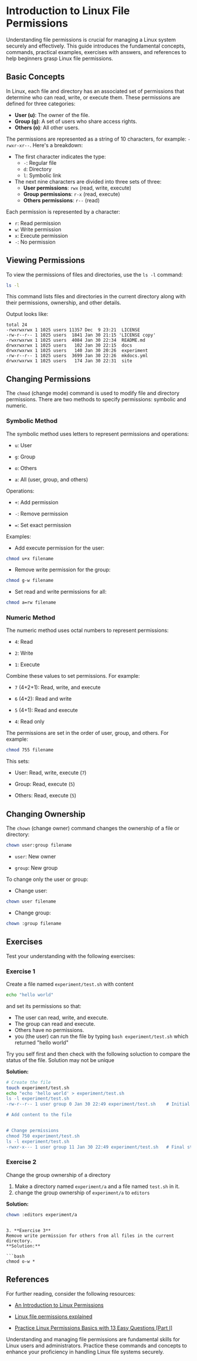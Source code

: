 # Introduction to Linux File Permissions

Understanding file permissions is crucial for managing a Linux system securely and effectively. This guide introduces the fundamental concepts, commands, practical examples, exercises with answers, and references to help beginners grasp Linux file permissions.

## Basic Concepts

In Linux, each file and directory has an associated set of permissions that determine who can read, write, or execute them. These permissions are defined for three categories:

- **User (u)**: The owner of the file.
- **Group (g)**: A set of users who share access rights.
- **Others (o)**: All other users.

The permissions are represented as a string of 10 characters, for example: `-rwxr-xr--`. Here's a breakdown:

- The first character indicates the type:
  - `-`: Regular file
  - `d`: Directory
  - `l`: Symbolic link
- The next nine characters are divided into three sets of three:
  - **User permissions**: `rwx` (read, write, execute)
  - **Group permissions**: `r-x` (read, execute)
  - **Others permissions**: `r--` (read)

Each permission is represented by a character:
- `r`: Read permission
- `w`: Write permission
- `x`: Execute permission
- `-`: No permission

## Viewing Permissions

To view the permissions of files and directories, use the `ls -l` command:

```bash
ls -l
```
This command lists files and directories in the current directory along with their permissions, ownership, and other details.

Output looks like:

```
total 24
-rwxrwxrwx 1 1025 users 11357 Dec  9 23:21  LICENSE
-rw-r--r-- 1 1025 users  1841 Jan 30 21:15 'LICENSE copy'
-rwxrwxrwx 1 1025 users  4084 Jan 30 22:34  README.md
drwxrwxrwx 1 1025 users   102 Jan 30 22:15  docs
drwxrwxrwx 1 1025 users   140 Jan 30 20:26  experiment
-rw-r--r-- 1 1025 users  3699 Jan 30 22:26  mkdocs.yml
drwxrwxrwx 1 1025 users   174 Jan 30 22:31  site
```


## Changing Permissions
The `chmod` (change mode) command is used to modify file and directory permissions. There are two methods to specify permissions: symbolic and numeric.
### Symbolic Method

The symbolic method uses letters to represent permissions and operations:

- `u`: User

- `g`: Group

- `o`: Others

- `a`: All (user, group, and others)

Operations:

- `+`: Add permission

- `-`: Remove permission

- `=`: Set exact permission

Examples:

- Add execute permission for the user:


```bash
chmod u+x filename
```

- Remove write permission for the group:


```bash
chmod g-w filename
```

- Set read and write permissions for all:


```bash
chmod a=rw filename
```

### Numeric Method

The numeric method uses octal numbers to represent permissions:

- `4`: Read

- `2`: Write

- `1`: Execute

Combine these values to set permissions. For example:

- `7` (4+2+1): Read, write, and execute

- `6` (4+2): Read and write

- `5` (4+1): Read and execute

- `4`: Read only

The permissions are set in the order of user, group, and others. For example:


```bash
chmod 755 filename
```

This sets:

- User: Read, write, execute (`7`)

- Group: Read, execute (`5`)

- Others: Read, execute (`5`)

## Changing Ownership
The `chown` (change owner) command changes the ownership of a file or directory:

```bash
chown user:group filename
```

- `user`: New owner

- `group`: New group

To change only the user or group:

- Change user:


```bash
chown user filename
```

- Change group:


```bash
chown :group filename
```

## Exercises

Test your understanding with the following exercises:

### Exercise 1

Create a file named `experiment/test.sh` with content

```bash
echo "hello world"
```
and set its permissions so that:
  - The user can read, write, and execute.
  - The group can read and execute.
  - Others have no permissions.
  - you (the user) can run the file by typing `bash experiment/test.sh` which returned "hello world"

Try you self first and then check with the following soluction to compare the status of the file. Solution may not be unique

**Solution:**

```bash
# Create the file
touch experiment/test.sh
echo "echo 'hello world' > experiment/test.sh
ls -l experiment/test.sh
-rw-r--r-- 1 user group 0 Jan 30 22:49 experiment/test.sh    # Initial state

# Add content to the file


# Change permissions
chmod 750 experiment/test.sh
ls -l experiment/test.sh
-rwxr-x--- 1 user group 11 Jan 30 22:49 experiment/test.sh   # Final state
```

### Exercise 2
Change the group ownership of a directory
1. Make a directory named `experiment/a` and a file named `test.sh` in it.
2. change the group ownership of `experiment/a` to `editors`

**Solution:**

```bash
chown :editors experiment/a
```
```

3. **Exercise 3**
Remove write permission for others from all files in the current directory.
**Solution:**

```bash
chmod o-w *
```

## References

For further reading, consider the following resources:

- [An Introduction to Linux Permissions]()

- [Linux file permissions explained]()

- [Practice Linux Permissions Basics with 13 Easy Questions [Part I]]()

Understanding and managing file permissions are fundamental skills for Linux users and administrators. Practice these commands and concepts to enhance your proficiency in handling Linux file systems securely.

